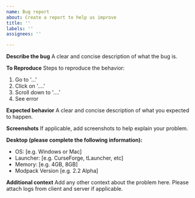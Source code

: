 ```yaml
---
name: Bug report
about: Create a report to help us improve
title: ''
labels: ''
assignees: ''

---
```


**Describe the bug**
A clear and concise description of what the bug is.

**To Reproduce**
Steps to reproduce the behavior:
1. Go to '...'
2. Click on '....'
3. Scroll down to '....'
4. See error

**Expected behavior**
A clear and concise description of what you expected to happen.

**Screenshots**
If applicable, add screenshots to help explain your problem.

**Desktop (please complete the following information):**
 - OS: [e.g. Windows or Mac]
 - Launcher: [e.g. CurseForge, tLauncher, etc]
 - Memory: [e.g. 4GB, 8GB]
 - Modpack Version [e.g. 2.2 Alpha]

**Additional context**
Add any other context about the problem here. Please attach logs from client and server if applicable.
